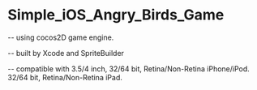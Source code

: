 Simple_iOS_Angry_Birds_Game
===========================
-- using cocos2D game engine.

-- built by Xcode and SpriteBuilder

-- compatible with 3.5/4 inch, 32/64 bit, Retina/Non-Retina iPhone/iPod. 32/64 bit, Retina/Non-Retina iPad.

